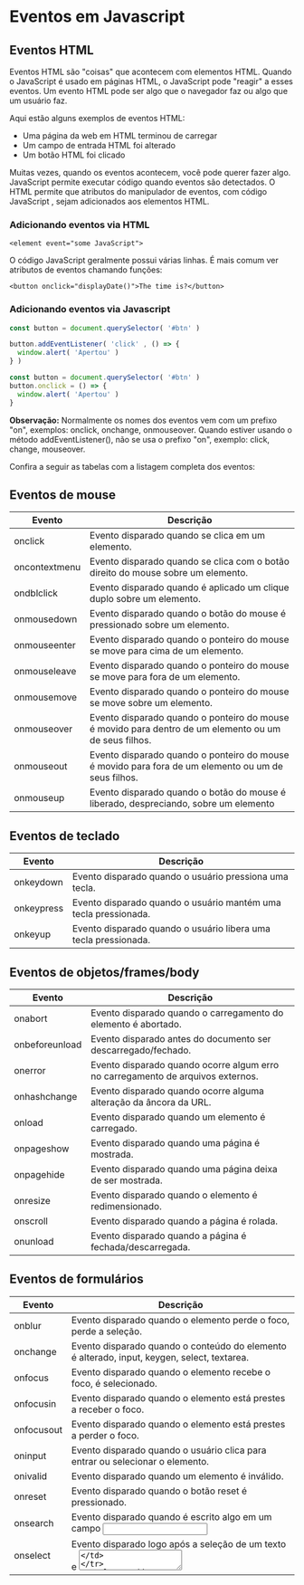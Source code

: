 # Eventos em Javascript


## Eventos HTML

Eventos HTML são "coisas" que acontecem com elementos HTML.
Quando o JavaScript é usado em páginas HTML, o JavaScript pode "reagir" a esses eventos.
Um evento HTML pode ser algo que o navegador faz ou algo que um usuário faz.

Aqui estão alguns exemplos de eventos HTML:
- Uma página da web em HTML terminou de carregar
- Um campo de entrada HTML foi alterado
- Um botão HTML foi clicado

Muitas vezes, quando os eventos acontecem, você pode querer fazer algo.
JavaScript permite executar código quando eventos são detectados.
O HTML permite que atributos do manipulador de eventos, com código JavaScript , sejam adicionados aos elementos HTML.

### Adicionando eventos via HTML

```
<element event="some JavaScript">
```

O código JavaScript geralmente possui várias linhas. É mais comum ver atributos de eventos chamando funções:

```
<button onclick="displayDate()">The time is?</button>
```

### Adicionando eventos via Javascript

```js
const button = document.querySelector( '#btn' )

button.addEventListener( 'click' , () => {
  window.alert( 'Apertou' )
} )
```

```js
const button = document.querySelector( '#btn' )
button.onclick = () => {
  window.alert( 'Apertou' )
}
```

**Observação:** Normalmente os nomes dos eventos vem com um prefixo "on", exemplos: onclick, onchange, onmouseover. Quando estiver usando o método addEventListener(), não se usa o prefixo "on", exemplo: click, change, mouseover.

Confira a seguir as tabelas com a listagem completa dos eventos:


## Eventos de mouse

Evento                | Descrição
----------------------|-------------------------------------------------------------------------------
onclick               | Evento disparado quando se clica em um elemento.
oncontextmenu         | Evento disparado quando se clica com o botão direito do mouse sobre um elemento.
ondblclick            | Evento disparado quando é aplicado um clique duplo sobre um elemento.
onmousedown           | Evento disparado quando o botão do mouse é pressionado sobre um elemento.
onmouseenter          | Evento disparado quando o ponteiro do mouse se move para cima de um elemento.
onmouseleave          | Evento disparado quando o ponteiro do mouse se move para fora de um elemento.
onmousemove           | Evento disparado quando o ponteiro do mouse se move sobre um elemento.
onmouseover           | Evento disparado quando o ponteiro do mouse é movido para dentro de um elemento ou um de seus filhos.
onmouseout            | Evento disparado quando o ponteiro do mouse é movido para fora de um elemento ou um de seus filhos.
onmouseup             | Evento disparado quando o botão do mouse é liberado, despreciando, sobre um elemento

## Eventos de teclado

Evento                | Descrição
----------------------|-------------------------------------------------------------------------------
onkeydown             | Evento disparado quando o usuário pressiona uma tecla.
onkeypress            | Evento disparado quando o usuário mantém uma tecla pressionada.
onkeyup               | Evento disparado quando o usuário libera uma tecla pressionada.

## Eventos de objetos/frames/body

Evento                | Descrição
----------------------|-------------------------------------------------------------------------------
onabort               | Evento disparado quando o carregamento do elemento é abortado.
onbeforeunload        | Evento disparado antes do documento ser descarregado/fechado.
onerror               | Evento disparado quando ocorre algum erro no carregamento de arquivos externos.
onhashchange          | Evento disparado quando ocorre alguma alteração da âncora da URL.
onload                | Evento disparado quando um elemento é carregado.
onpageshow            | Evento disparado quando uma página é mostrada.
onpagehide            | Evento disparado quando uma página deixa de ser mostrada.
onresize              | Evento disparado quando o elemento é redimensionado.
onscroll              | Evento disparado quando a página é rolada.
onunload              | Evento disparado quando a página é fechada/descarregada.

## Eventos de formulários

Evento                | Descrição
----------------------|-------------------------------------------------------------------------------
onblur                | Evento disparado quando o elemento perde o foco, perde a seleção.
onchange              | Evento disparado quando o conteúdo do elemento é alterado, input, keygen, select, textarea.
onfocus               | Evento disparado quando o elemento recebe o foco, é selecionado.
onfocusin             | Evento disparado quando o elemento está prestes a receber o foco.
onfocusout            | Evento disparado quando o elemento está prestes a perder o foco.
oninput               | Evento disparado quando o usuário clica para entrar ou selecionar o elemento.
onivalid              | Evento disparado quando um elemento é inválido.
onreset               | Evento disparado quando o botão reset é pressionado.
onsearch              | Evento disparado quando é escrito algo em um campo <input type=“search”>
onselect              | Evento disparado logo após a seleção de um texto <text> e <textarea>
onsubmit              | Evento disparado quando o botão submit é clicado para enviar os dados do formulário.

## Eventos de Drag / Arrastar

Evento                | Descrição
----------------------|-------------------------------------------------------------------------------
ondrag                | Evento disparado quando um elemento é arrastado.
ondragend             | Evento disparado quando um elemento deixa de ser arrastado.
ondragenter           | Evento disparado quando o elemento arrastado entra no elemento alvo.
ondragleave           | Evento disparado quando o elemento arrastado deixa o elemento alvo.
ondragover            | Evento disparado quando o elemento arrastado está sobre o elemento alvo.
ondragstart           | Evento disparado quando o elemento começa a ser arrastado.
ondrop                | Evento disparado quando o elemento arrastado é solto.

## Eventos de Área de transferência / clipboard

Evento                | Descrição
----------------------|-------------------------------------------------------------------------------
oncopy                | Evento disparado quando o usuário copia o conteúdo de um elemento.
oncut                 | Evento disparado quando o usuário recorta o conteúdo de um elemento.
onpaste               | Evento disparado quando o usuário cola um conteúdo em um elemento.

## Eventos de impressão

Evento                | Descrição
----------------------|-------------------------------------------------------------------------------
onafterprint          | Evento disparado quando a página termina de ser impressa.
onbeforeprint         | Evento disparado quando a página está prestes a ser impressa.

## Eventos de mídia

Evento                | Descrição
----------------------|-------------------------------------------------------------------------------
onabort               | Evento disparado quando o carregamento de uma mídia é interrompido.
oncanplay             | Evento disparado quando a página está prestes a ser impressa.
oncanplaythrough      | Evento disparado quando o navegador pode começar a rodas a mídia (quando se tem cach suficiente para começar)
ondurationchange      | Evento disparado quando a duração da mídia é alterada.
onemptied             | Evento disparado quando algum problema acontece e o arquivo de mídia fica subitamente indisponível (quando a conexão é inesperadamente interrompida)
onended               | Evento disparado quando a mídia chegou ao fim (útil para mensagens como "Obrigado por escutar")
onerror               | Evento disparado quando ocorreu um erro durante o carregamento de um arquivo de mídia.
onloadeddata          | Evento disparado quando os dados de mídia são carregados.
onloadedmetada        | Evento disparado quando dados de meta (como tamanho e duração) são carregados
onloadstart           | Evento disparado quando o navegador começa a carregar a mídia especificada
onpause               | Evento disparado quando a mídia é pausada pelo usuário.
onplay                | Evento disparado quando a mídia é iniciada ou não está pausada.
onplaying             | Evento disparado quando a mídia está sendo tocada.
onprogress            | Evento disparado quando o navegador baixando a mídia.
onratechange          | Evento disparado quando a velocidade de reprodução da mídia é alterada.
onseeked              | Evento disparado quando o usuário termina de mover o ponteiro de reprodução para uma nova posição da mídia.
onseeking             | Evento disparado quando o usuário começa a mover o ponteiro de reprodução para uma nova posição da mídia.
onstalled             | Evento disparado quando o navegador está tentando obter dados de mídia, mas os dados não estão disponíveis.
onsuspend             | Evento disparado quando a reprodução da mídia é suspenso, quando o navegador não está recebendo dados da mídia.
ontimeupdate          | Evento disparado quando a posição de reprodução mudar (como quando o usuário avança para um ponto diferente na mídia)
onvolumechange        | Evento disparado quando o volume é alterado.
onwaiting             | Evento disparado quando a mídia fez uma pausa, mas é esperado para retomar (quando a mídia faz uma pausa para o bufferrizar mais dados)

## Eventos de animação

Evento                | Descrição
----------------------|-------------------------------------------------------------------------------
animationend          | Evento disparado quando uma animação CSS é completada.
animationiteration    | Evento disparado quando uma animação CSS é repetida.
animationstart        | Evento disparado quando uma animação CSS é iniciada.

## Evento de transição

Evento                | Descrição
----------------------|-------------------------------------------------------------------------------
transitionend         | Evento disparado quando uma transição CSS é completada.

## Eventos enviados pelo servidor

Evento                | Descrição
----------------------|-------------------------------------------------------------------------------
onerror               | Evento disparado quando um erro ocorre.
onmessage             | Evento disparado quando uma mensagem é recebida através da fonte de | eventos.
onopen                | Evento disparado quando a conexão com o servidor é iniciada

## Eventos diversos

Evento                | Descrição
----------------------|-------------------------------------------------------------------------------
onmessage             | Evento disparado quando uma mensagem é recebida através ou a partir de um objeto.
ononline              | Evento disparado quando o browser inicia o trabalho online.
onoffline             | Evento disparado quando o browser inicia o trabalho offline.
onpopstate            | Evento disparado quando a janela de histórico muda.
onshow                | Evento disparado quando um elemento de <menu> é mostrado.
onstorage             | Evento disparado quando a área de armazenamento web é atualizada.
ontoggle              | Evento disparado quando o usuário abre ou fecha um elemento de <details>
onwheel               | Evento disparado quando a roda do mouse é usada.

## Eventos de toque na tela

Evento                | Descrição
----------------------|-------------------------------------------------------------------------------
ontouchcancel         | Evento disparado quando o toque é finalizado.
ontouchend            | Evento disparado quando o dedo é retirado na tela de toque.
ontouchmove           | Evento disparado quando o dedo é movido na tela de toque.
ontouchstart          | Evento disparado quando o dedo toca a tela.

## Event

Evento                | Descrição
----------------------|-------------------------------------------------------------------------------
DOMContentLoaded      | Acionado quando o documento inicial HTML foi completamente carregado e analisado.

## MouseEvent

Evento                | Descrição
----------------------|-------------------------------------------------------------------------------
altKey                | Retorna se a tecla ALT foi pressionada.
button                | Retorna qual botão do mouse foi pressionado.
buttons               | Retorna quais botões do mouse foram pressionados.
clientX               | Retorna a coordenada horizontal do mouse.
clientY               | Retorna a coordenada vertical do mouse.
ctrlKey               | Retorna se a tecla CTRL foi pressionada.
detail                | Retorna um número que indica quantas vezes o mouse foi clicado.
metaKey               | Retorna se a tecla "META" foi pressionada.
retaledTarget         | Retorna o elemento relacionado com o elemento que disparou o evento do mouse.
screenX               | Retorna a coordenada horizontal do ponteiro do mouse, em relação à tela.
screenY               | Retorna a coordenada vertical do ponteiro do mouse, em relação à tela.
shiftKey              | Retorna se a tecla SHIFT foi pressionada.
which                 | Retorna qual botão do mouse foi pressionado.

## KeyboardEvent

Evento                | Descrição
----------------------|-------------------------------------------------------------------------------
altKey                | Retorna se a tecla ALT foi pressionada.
crtlKey               | Retorna se a tecla CTRL foi pressionada.
charCode              | Retorna o código do caracteres da tecla pressionada.
key                   | Retorna o valor da tecla pressionada.
keyCode               | Retorna o código da tecla pressionada.
location              | Retorna a localização da tecla pressionada.
metaKey               | Retorna se a tecla "META" foi pressionada.
shiftKey              | Retorna se a tecla SHIFT foi pressionada.
which                 | Retorna qual botão do mouse foi pressionado.

## HashChangeEvent

Evento                | Descrição
----------------------|-------------------------------------------------------------------------------
newURL                | Retorna a URL do documento após uma alteração.
oldURL                | Retorna a URL do documento antes uma alteração.

## PageTransitionEvent

Evento                | Descrição
----------------------|-------------------------------------------------------------------------------
persisted             | Retorna se a página da Web foi armazenada em cache pelo navegador.

FocusEvent
Evento                Descrição
relatedTarget         Retorna o elemento relacionado com o elemento que disparou o evento.

## AnimaionEvent

Evento                | Descrição
----------------------|-------------------------------------------------------------------------------
animationName         | Retorna o nome da animação.
elapsedTime           | Retorna o tempo em segundos que uma animação está rodando.

## TransitionEvent

Evento                | Descrição
----------------------|-------------------------------------------------------------------------------
propertyName          | Retorna o nome da propriedade CSS associada com a transição.
elapsedTime           | Retorna o tempo em segundos que uma transição está rodando.

## WheelEvent

Evento                | Descrição
----------------------|-------------------------------------------------------------------------------
deltaX                | Retorna a quantidade de rolagem horizontal de uma roda do mouse (eixo x).
deltaY                | Retorna a quantidade de rolagem vertical de uma roda do mouse (eixo y).
deltaZ                | Retorna a quantidade de deslocamento de uma roda do mouse para o eixo z.
deltaMode             | Retorna um número que representa a unidade de medição para valores delta (pixels, linhas ou páginas).

A variedade de eventos é muito grande, podemos interceptar praticamente qualquer acontecimento no computador
em relação à ao browser.
